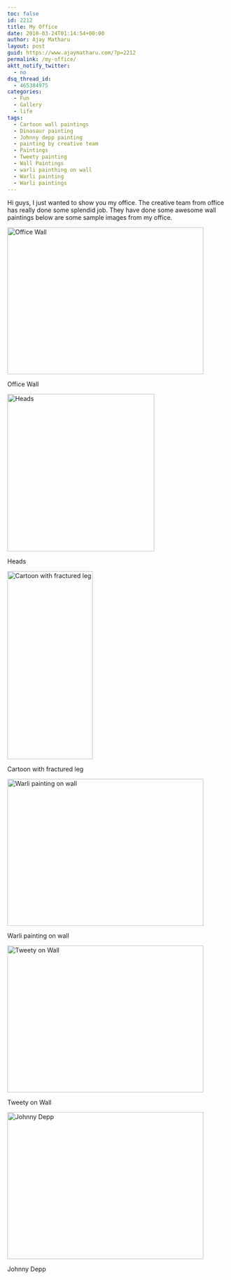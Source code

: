 ```yaml
---
toc: false
id: 2212
title: My Office
date: 2010-03-24T01:14:54+00:00
author: Ajay Matharu
layout: post
guid: https://www.ajaymatharu.com/?p=2212
permalink: /my-office/
aktt_notify_twitter:
  - no
dsq_thread_id:
  - 465384975
categories:
  - Fun
  - Gallery
  - life
tags:
  - Cartoon wall paintings
  - Dinasaur painting
  - Johnny depp painting
  - painting by creative team
  - Paintings
  - Tweety painting
  - Wall Paintings
  - warli painthing on wall
  - Warli painting
  - Warli paintings
---
```

Hi guys, I just wanted to show you my office. The creative team from office has really done some splendid job. They have done some awesome wall paintings below are some sample images from my office.

<div id="attachment_2178" style="width: 458px" class="wp-caption aligncenter">
  <img class="size-full wp-image-2178" title="Office Wall" src="https://blog.ajaymatharu.com/wp-content/uploads/2010/03/DSCN2459_2.jpg" alt="Office Wall" width="448" height="336" />
  
  <p class="wp-caption-text">
    Office Wall
  </p>
</div>

<div id="attachment_2180" style="width: 346px" class="wp-caption aligncenter">
  <img class="size-full wp-image-2180" title="Heads" src="https://blog.ajaymatharu.com/wp-content/uploads/2010/03/DSCN2479_4.jpg" alt="Heads" width="336" height="360" srcset="https://blog.ajaymatharu.com/wp-content/uploads/2010/03/DSCN2479_4-280x300.jpg 280w, https://blog.ajaymatharu.com/wp-content/uploads/2010/03/DSCN2479_4.jpg 336w" sizes="(max-width: 336px) 100vw, 336px" />
  
  <p class="wp-caption-text">
    Heads
  </p>
</div>

<div id="attachment_2213" style="width: 205px" class="wp-caption aligncenter">
  <img class="size-full wp-image-2213" title="Cartoon with fractured leg" src="https://blog.ajaymatharu.com/wp-content/uploads/2010/03/cartoon.png" alt="Cartoon with fractured leg" width="195" height="430" srcset="https://blog.ajaymatharu.com/wp-content/uploads/2010/03/cartoon-136x300.png 136w, https://blog.ajaymatharu.com/wp-content/uploads/2010/03/cartoon.png 195w" sizes="(max-width: 195px) 100vw, 195px" />
  
  <p class="wp-caption-text">
    Cartoon with fractured leg
  </p>
</div>

<div id="attachment_2177" style="width: 458px" class="wp-caption aligncenter">
  <img class="size-full wp-image-2177" title="Warli painting on wall" src="https://blog.ajaymatharu.com/wp-content/uploads/2010/03/DSC009351.jpg" alt="Warli painting on wall" width="448" height="336" />
  
  <p class="wp-caption-text">
    Warli painting on wall
  </p>
</div>

<div id="attachment_2176" style="width: 458px" class="wp-caption aligncenter">
  <img class="size-full wp-image-2176" title="Tweety on Wall" src="https://blog.ajaymatharu.com/wp-content/uploads/2010/03/DSC009321.jpg" alt="Tweety on Wall" width="448" height="336" />
  
  <p class="wp-caption-text">
    Tweety on Wall
  </p>
</div>

<div id="attachment_2174" style="width: 458px" class="wp-caption aligncenter">
  <img class="size-full wp-image-2174" title="Johnny Depp" src="https://blog.ajaymatharu.com/wp-content/uploads/2010/03/DSC00931.jpg" alt="Johnny Depp" width="448" height="336" />
  
  <p class="wp-caption-text">
    Johnny Depp
  </p>
</div>
